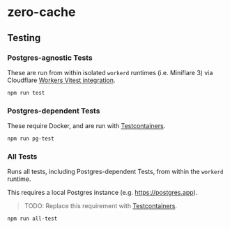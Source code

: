 # zero-cache

## Testing

### Postgres-agnostic Tests

These are run from within isolated `workerd` runtimes (i.e. Miniflare 3) via
Cloudflare [Workers Vitest integration](https://developers.cloudflare.com/workers/testing/vitest-integration/configuration/).

```bash
npm run test
```

### Postgres-dependent Tests

These require Docker, and are run with [Testcontainers](https://testcontainers.com/modules/postgresql/).

```bash
npm run pg-test
```

### All Tests

Runs all tests, including Postgres-dependent Tests, from within the `workerd` runtime.

This requires a local Postgres instance (e.g. https://postgres.app).

> TODO: Replace this requirement with [Testcontainers](https://testcontainers.com/modules/postgresql/).

```bash
npm run all-test
```

